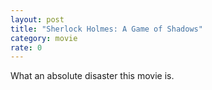 ```yaml
---
layout: post
title: "Sherlock Holmes: A Game of Shadows"
category: movie
rate: 0
---
```


What an absolute disaster this movie is.
